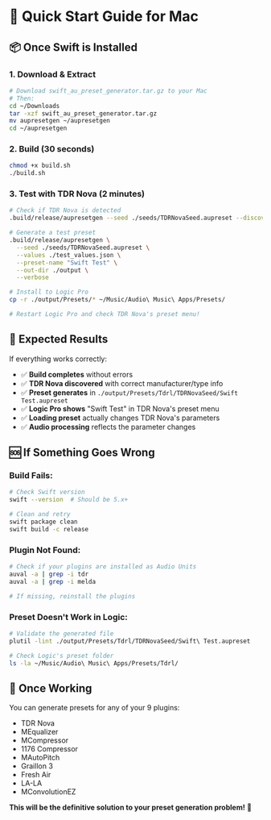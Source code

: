 # 🚀 **Quick Start Guide for Mac**

## 📦 **Once Swift is Installed**

### **1. Download & Extract**
```bash
# Download swift_au_preset_generator.tar.gz to your Mac
# Then:
cd ~/Downloads
tar -xzf swift_au_preset_generator.tar.gz
mv aupresetgen ~/aupresetgen
cd ~/aupresetgen
```

### **2. Build (30 seconds)**
```bash
chmod +x build.sh
./build.sh
```

### **3. Test with TDR Nova (2 minutes)**
```bash
# Check if TDR Nova is detected
.build/release/aupresetgen --seed ./seeds/TDRNovaSeed.aupreset --discover

# Generate a test preset
.build/release/aupresetgen \
  --seed ./seeds/TDRNovaSeed.aupreset \
  --values ./test_values.json \
  --preset-name "Swift Test" \
  --out-dir ./output \
  --verbose

# Install to Logic Pro
cp -r ./output/Presets/* ~/Music/Audio\ Music\ Apps/Presets/

# Restart Logic Pro and check TDR Nova's preset menu!
```

## 🎯 **Expected Results**

If everything works correctly:
- ✅ **Build completes** without errors
- ✅ **TDR Nova discovered** with correct manufacturer/type info
- ✅ **Preset generates** in `./output/Presets/Tdrl/TDRNovaSeed/Swift Test.aupreset`
- ✅ **Logic Pro shows** "Swift Test" in TDR Nova's preset menu
- ✅ **Loading preset** actually changes TDR Nova's parameters
- ✅ **Audio processing** reflects the parameter changes

## 🆘 **If Something Goes Wrong**

### **Build Fails:**
```bash
# Check Swift version
swift --version  # Should be 5.x+

# Clean and retry
swift package clean
swift build -c release
```

### **Plugin Not Found:**
```bash
# Check if your plugins are installed as Audio Units
auval -a | grep -i tdr
auval -a | grep -i melda

# If missing, reinstall the plugins
```

### **Preset Doesn't Work in Logic:**
```bash
# Validate the generated file
plutil -lint ./output/Presets/Tdrl/TDRNovaSeed/Swift\ Test.aupreset

# Check Logic's preset folder
ls -la ~/Music/Audio\ Music\ Apps/Presets/Tdrl/
```

## 🎉 **Once Working**

You can generate presets for any of your 9 plugins:
- TDR Nova
- MEqualizer  
- MCompressor
- 1176 Compressor
- MAutoPitch
- Graillon 3
- Fresh Air
- LA-LA
- MConvolutionEZ

**This will be the definitive solution to your preset generation problem!** 🚀